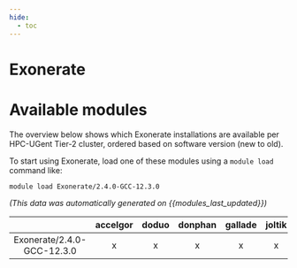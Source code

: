 ```yaml
---
hide:
  - toc
---
```


Exonerate
=========

# Available modules


The overview below shows which Exonerate installations are available per HPC-UGent Tier-2 cluster, ordered based on software version (new to old).

To start using Exonerate, load one of these modules using a `module load` command like:

```shell
module load Exonerate/2.4.0-GCC-12.3.0
```

*(This data was automatically generated on {{modules_last_updated}})*  

| |accelgor|doduo|donphan|gallade|joltik|litleo|shinx|
| :---: | :---: | :---: | :---: | :---: | :---: | :---: | :---: |
|Exonerate/2.4.0-GCC-12.3.0|x|x|x|x|x|x|x|
